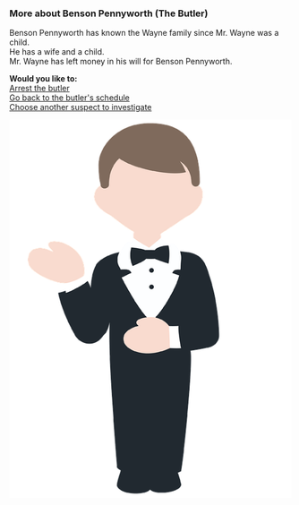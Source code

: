 ### More about Benson Pennyworth (The Butler)
Benson Pennyworth has known the Wayne family since Mr. Wayne was a child.  
He has a wife and a child.  
Mr. Wayne has left money in his will for Benson Pennyworth.  

**Would you like to:**  
[Arrest the butler](../suspect-arrests/arrest-the-butler.md)  
[Go back to the butler's schedule](butler.md)  
[Choose another suspect to investigate](../intro.md)

![butler](../images/butler.png)